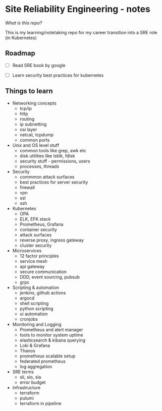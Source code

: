 # Site Reliability Engineering - notes

*What is this repo?*

This is my learning/notetaking repo for my career transition into a SRE
role (in Kubernetes)

## Roadmap

- [ ] Read SRE book by google
- [ ] Learn security best practices for kubernetes


## Things to learn

* Networking concepts
  * tcp/ip
  * http
  * routing
  * ip subnetting
  * osi layer
  * netcat, tcpdump
  * common ports
* Unix and OS level stuff
  * common tools like grep, awk etc
  * disk utilities like lsblk, fdisk
  * security stuff - permissions, users
  * processes, threads
* Security
  * commmon attack surfaces
  * best practices for server security
  * firewall
  * vpn
  * ssl
  * ssh
* Kubernetes
  * OPA
  * ELK, EFK stack
  * Prometheus, Grafana
  * container security
  * attack surfaces
  * reverse proxy, ingress gateway
  * cluster security
* Microservices
  * 12 factor principles
  * service mesh
  * api gateway
  * secure communication
  * DDD, event sourcing, pubsub
  * grpc
* Scripting & automation
  * jenkins, github actions
  * argocd
  * shell scripting
  * python scripting
  * ui automation
  * cronjobs
* Monitoring and Logging
  * Prometheus and alert manager
  * tools to monitor system uptime
  * elasticsearch & kibana querying
  * Loki & Grafana
  * Thanos
  * prometheus scalable setup
  * federated prometheus
  * log aggregation
* SRE terms
  * sli, slo, sla
  * error budget
* Infrastructure
  * terraform
  * pulumi
  * terraform in pipeline
